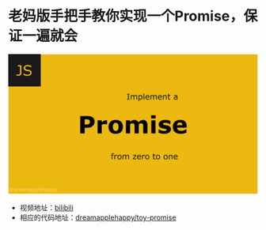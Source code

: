 # 老妈版手把手教你实现一个Promise，保证一遍就会

![cover](./images/cover.png)

+ 视频地址：[bilibili](https://www.bilibili.com/video/BV18Z4y127UW?share_source=copy_web)
+ 相应的代码地址：[dreamapplehappy/toy-promise](https://github.com/dreamapplehappy/toy-promise)
